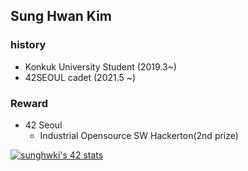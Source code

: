 ## Sung Hwan Kim

### history

- Konkuk University Student (2019.3~)
- 42SEOUL cadet (2021.5 ~)

### Reward

- 42 Seoul
  - Industrial Opensource SW Hackerton(2nd prize)
  

[![sunghwki's 42 stats](https://badge42.herokuapp.com/api/stats/sunghwki)](https://github.com/JaeSeoKim/badge42)

